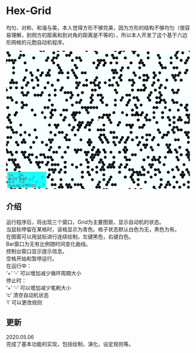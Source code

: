 # Hex-Grid
均匀、对称、和谐与美，本人觉得方形不够完美，因为方形的结构不够均匀（很容易理解，到侧方的距离和到对角的距离是不等的），所以本人开发了这个基于六边形网格的元胞自动机程序。  

![image](https://github.com/GengGode/sg-HexGrid/blob/master/IMG/Snipaste_2020-07-21_21-40-49.png)

## 介绍
运行程序后，将出现三个窗口，Grid为主要图窗，显示自动机的状态。  
当鼠标停留在某格时，该格显示为青色。格子状态默认白色为无，黑色为有。    
在图窗可以用鼠标进行连续绘制，左键黑色，右键白色。  
Bar窗口为无有比例随时间变化曲线。  
控制台窗口显示提示信息。  
空格开始和暂停运行。  
在运行中：  
‘+’ ‘-’ 可以增加减少循环周期大小  
停止时：  
‘+’ ‘-’ 可以增加减少笔刷大小  
‘c’ 清空自动机状态  
‘i’ 可以更改规则  

## 更新
2020.05.06  
完成了基本功能的实现，包括绘制，演化，设定规则等。
